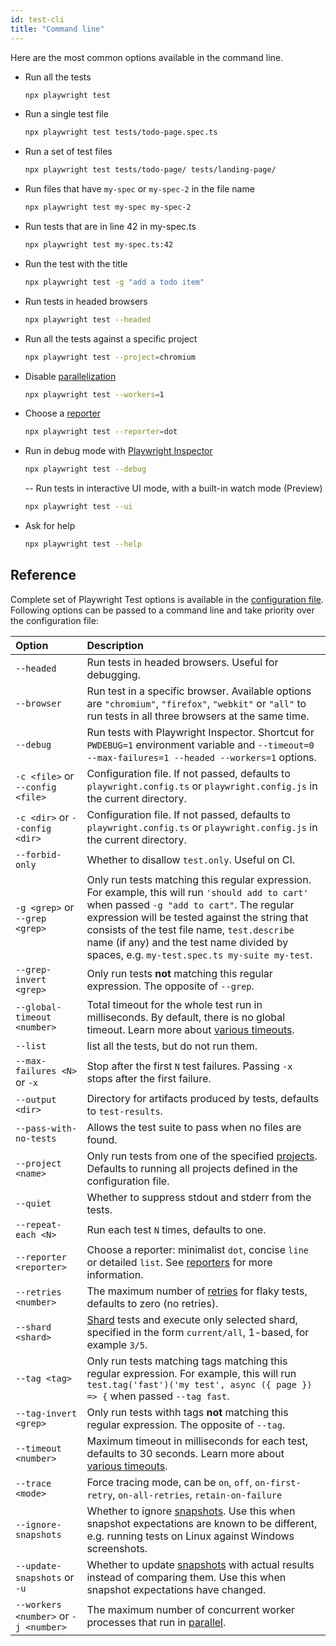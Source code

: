 ```yaml
---
id: test-cli
title: "Command line"
---
```


Here are the most common options available in the command line.

- Run all the tests
  ```bash
  npx playwright test
  ```

- Run a single test file
  ```bash
  npx playwright test tests/todo-page.spec.ts
  ```

- Run a set of test files
  ```bash
  npx playwright test tests/todo-page/ tests/landing-page/
  ```

- Run files that have `my-spec` or `my-spec-2` in the file name
  ```bash
  npx playwright test my-spec my-spec-2
  ```

- Run tests that are in line 42 in my-spec.ts
  ```bash
  npx playwright test my-spec.ts:42
  ```

- Run the test with the title
  ```bash
  npx playwright test -g "add a todo item"
  ```

- Run tests in headed browsers
  ```bash
  npx playwright test --headed
  ```

- Run all the tests against a specific project
  ```bash
  npx playwright test --project=chromium
  ```

- Disable [parallelization](./test-parallel.md)
  ```bash
  npx playwright test --workers=1
  ```

- Choose a [reporter](./test-reporters.md)
  ```bash
  npx playwright test --reporter=dot
  ```

- Run in debug mode with [Playwright Inspector](./debug.md)
  ```bash
  npx playwright test --debug
  ```

  -- Run tests in interactive UI mode, with a built-in watch mode (Preview)
  ```bash
  npx playwright test --ui
  ```

- Ask for help
  ```bash
  npx playwright test --help
  ```

## Reference

Complete set of Playwright Test options is available in the [configuration file](./test-use-options.md). Following options can be passed to a command line and take priority over the configuration file:

| Option | Description |
| :- | :- |
| `--headed` | Run tests in headed browsers. Useful for debugging. |
|`--browser`| Run test in a specific browser. Available options are  `"chromium"`, `"firefox"`, `"webkit"` or `"all"` to run tests in all three browsers at the same time. |
| `--debug`| Run tests with Playwright Inspector. Shortcut for `PWDEBUG=1` environment variable and `--timeout=0 --max-failures=1 --headed --workers=1` options.|
| `-c <file>` or `--config <file>`| Configuration file. If not passed, defaults to `playwright.config.ts` or `playwright.config.js` in the current directory. |
| `-c <dir>` or `--config <dir>`| Configuration file. If not passed, defaults to `playwright.config.ts` or `playwright.config.js` in the current directory. |
| `--forbid-only` | Whether to disallow `test.only`. Useful on CI.|
| `-g <grep>` or `--grep <grep>` | Only run tests matching this regular expression. For example, this will run `'should add to cart'` when passed `-g "add to cart"`.  The regular expression will be tested against the string that consists of the test file name, `test.describe` name (if any) and the test name divided by spaces, e.g. `my-test.spec.ts my-suite my-test`. |
| `--grep-invert <grep>` | Only run tests **not** matching this regular expression. The opposite of `--grep`. |
| `--global-timeout <number>` | Total timeout for the whole test run in milliseconds. By default, there is no global timeout. Learn more about [various timeouts](./test-timeouts.md).|
| `--list` | list all the tests, but do not run them.|
| `--max-failures <N>` or `-x`| Stop after the first `N` test failures. Passing `-x` stops after the first failure.|
| `--output <dir>` | Directory for artifacts produced by tests, defaults to `test-results`. |
| `--pass-with-no-tests` | Allows the test suite to pass when no files are found. |
| `--project <name>` | Only run tests from one of the specified [projects](./test-projects.md). Defaults to running all projects defined in the configuration file.|
| `--quiet` | Whether to suppress stdout and stderr from the tests. |
| `--repeat-each <N>` | Run each test `N` times, defaults to one. |
| `--reporter <reporter>` | Choose a reporter: minimalist `dot`, concise `line` or detailed `list`. See [reporters](./test-reporters.md) for more information. |
| `--retries <number>` | The maximum number of [retries](./test-retries.md#retries) for flaky tests, defaults to zero (no retries). |
| `--shard <shard>` | [Shard](./test-parallel.md#shard-tests-between-multiple-machines) tests and execute only selected shard, specified in the form `current/all`, 1-based, for example `3/5`.|
| `--tag <tag>` | Only run tests matching tags matching this regular expression. For example, this will run `test.tag('fast')('my test', async ({ page }) => {` when passed `--tag fast`. |
| `--tag-invert <grep>` | Only run tests withh tags **not** matching this regular expression. The opposite of `--tag`. |
| `--timeout <number>` | Maximum timeout in milliseconds for each test, defaults to 30 seconds. Learn more about [various timeouts](./test-timeouts.md).|
| `--trace <mode>` | Force tracing mode, can be `on`, `off`, `on-first-retry`, `on-all-retries`, `retain-on-failure` |
| `--ignore-snapshots` | Whether to ignore [snapshots](./test-snapshots.md). Use this when snapshot expectations are known to be different, e.g. running tests on Linux against Windows screenshots. |
| `--update-snapshots` or `-u` | Whether to update [snapshots](./test-snapshots.md) with actual results instead of comparing them. Use this when snapshot expectations have changed.|
| `--workers <number>` or `-j <number>`| The maximum number of concurrent worker processes that run in [parallel](./test-parallel.md). |
